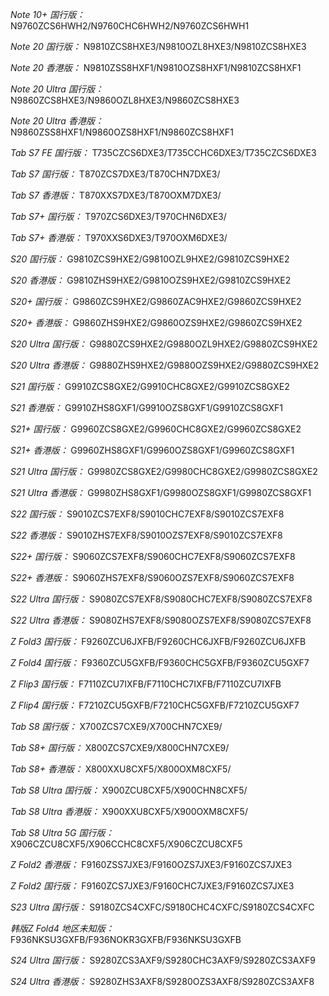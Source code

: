 *Note 10+ 国行版：*
N9760ZCS6HWH2/N9760CHC6HWH2/N9760ZCS6HWH1

*Note 20 国行版：*
N9810ZCS8HXE3/N9810OZL8HXE3/N9810ZCS8HXE3

*Note 20 香港版：*
N9810ZSS8HXF1/N9810OZS8HXF1/N9810ZCS8HXF1

*Note 20 Ultra 国行版：*
N9860ZCS8HXE3/N9860OZL8HXE3/N9860ZCS8HXE3

*Note 20 Ultra 香港版：*
N9860ZSS8HXF1/N9860OZS8HXF1/N9860ZCS8HXF1

*Tab S7 FE 国行版：*
T735CZCS6DXE3/T735CCHC6DXE3/T735CZCS6DXE3

*Tab S7 国行版：*
T870ZCS7DXE3/T870CHN7DXE3/

*Tab S7 香港版：*
T870XXS7DXE3/T870OXM7DXE3/

*Tab S7+ 国行版：*
T970ZCS6DXE3/T970CHN6DXE3/

*Tab S7+ 香港版：*
T970XXS6DXE3/T970OXM6DXE3/

*S20 国行版：*
G9810ZCS9HXE2/G9810OZL9HXE2/G9810ZCS9HXE2

*S20 香港版：*
G9810ZHS9HXE2/G9810OZS9HXE2/G9810ZCS9HXE2

*S20+ 国行版：*
G9860ZCS9HXE2/G9860ZAC9HXE2/G9860ZCS9HXE2

*S20+ 香港版：*
G9860ZHS9HXE2/G9860OZS9HXE2/G9860ZCS9HXE2

*S20 Ultra 国行版：*
G9880ZCS9HXE2/G9880OZL9HXE2/G9880ZCS9HXE2

*S20 Ultra 香港版：*
G9880ZHS9HXE2/G9880OZS9HXE2/G9880ZCS9HXE2

*S21 国行版：*
G9910ZCS8GXE2/G9910CHC8GXE2/G9910ZCS8GXE2

*S21 香港版：*
G9910ZHS8GXF1/G9910OZS8GXF1/G9910ZCS8GXF1

*S21+ 国行版：*
G9960ZCS8GXE2/G9960CHC8GXE2/G9960ZCS8GXE2

*S21+ 香港版：*
G9960ZHS8GXF1/G9960OZS8GXF1/G9960ZCS8GXF1

*S21 Ultra 国行版：*
G9980ZCS8GXE2/G9980CHC8GXE2/G9980ZCS8GXE2

*S21 Ultra 香港版：*
G9980ZHS8GXF1/G9980OZS8GXF1/G9980ZCS8GXF1

*S22 国行版：*
S9010ZCS7EXF8/S9010CHC7EXF8/S9010ZCS7EXF8

*S22 香港版：*
S9010ZHS7EXF8/S9010OZS7EXF8/S9010ZCS7EXF8

*S22+ 国行版：*
S9060ZCS7EXF8/S9060CHC7EXF8/S9060ZCS7EXF8

*S22+ 香港版：*
S9060ZHS7EXF8/S9060OZS7EXF8/S9060ZCS7EXF8

*S22 Ultra 国行版：*
S9080ZCS7EXF8/S9080CHC7EXF8/S9080ZCS7EXF8

*S22 Ultra 香港版：*
S9080ZHS7EXF8/S9080OZS7EXF8/S9080ZCS7EXF8

*Z Fold3 国行版：*
F9260ZCU6JXFB/F9260CHC6JXFB/F9260ZCU6JXFB

*Z Fold4 国行版：*
F9360ZCU5GXFB/F9360CHC5GXFB/F9360ZCU5GXF7

*Z Flip3 国行版：*
F7110ZCU7IXFB/F7110CHC7IXFB/F7110ZCU7IXFB

*Z Flip4 国行版：*
F7210ZCU5GXFB/F7210CHC5GXFB/F7210ZCU5GXF7

*Tab S8 国行版：*
X700ZCS7CXE9/X700CHN7CXE9/

*Tab S8+ 国行版：*
X800ZCS7CXE9/X800CHN7CXE9/

*Tab S8+ 香港版：*
X800XXU8CXF5/X800OXM8CXF5/

*Tab S8 Ultra 国行版：*
X900ZCU8CXF5/X900CHN8CXF5/

*Tab S8 Ultra 香港版：*
X900XXU8CXF5/X900OXM8CXF5/

*Tab S8 Ultra 5G 国行版：*
X906CZCU8CXF5/X906CCHC8CXF5/X906CZCU8CXF5

*Z Fold2 香港版：*
F9160ZSS7JXE3/F9160OZS7JXE3/F9160ZCS7JXE3

*Z Fold2 国行版：*
F9160ZCS7JXE3/F9160CHC7JXE3/F9160ZCS7JXE3

*S23 Ultra 国行版：*
S9180ZCS4CXFC/S9180CHC4CXFC/S9180ZCS4CXFC

*韩版Z Fold4 地区未知版：*
F936NKSU3GXFB/F936NOKR3GXFB/F936NKSU3GXFB

*S24 Ultra 国行版：*
S9280ZCS3AXF9/S9280CHC3AXF9/S9280ZCS3AXF9

*S24 Ultra 香港版：*
S9280ZHS3AXF8/S9280OZS3AXF8/S9280ZCS3AXF8

